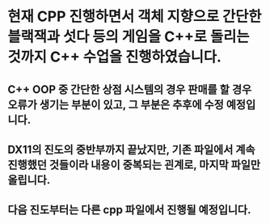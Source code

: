 # 현재 CPP 진행하면서 객체 지향으로 간단한 블랙잭과 섯다 등의 게임을 C++로 돌리는 것까지 C++ 수업을 진행하였습니다.

## C++ OOP 중 간단한 상점 시스템의 경우 판매를 할 경우 오류가 생기는 부분이 있고, 그 부분은 추후에 수정 예정입니다. 

## DX11의 진도의 중반부까지 끝났지만, 기존 파일에서 계속 진행했던 것들이라 내용이 중복되는 괸계로, 마지막 파일만 올립니다.
## 다음 진도부터는 다른 cpp 파일에서 진행될 예정입니다.
